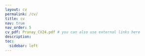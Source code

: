```yaml
---
layout: cv
permalink: /cv/
title: cv
nav: true
nav_order: 5
cv_pdf: Pranay_CV24.pdf # you can also use external links here
description: 
toc:
  sidebar: left
---
```

